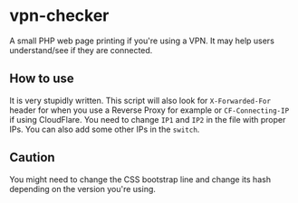# vpn-checker
A small PHP web page printing if you're using a VPN. It may help users understand/see if they are connected.

## How to use
It is very stupidly written.
This script will also look for `X-Forwarded-For` header for when you use a Reverse Proxy for example or `CF-Connecting-IP` if using CloudFlare.
You need to change `IP1` and `IP2` in the file with proper IPs.
You can also add some other IPs in the `switch`.

## Caution
You might need to change the CSS bootstrap line and change its hash depending on the version you're using.
